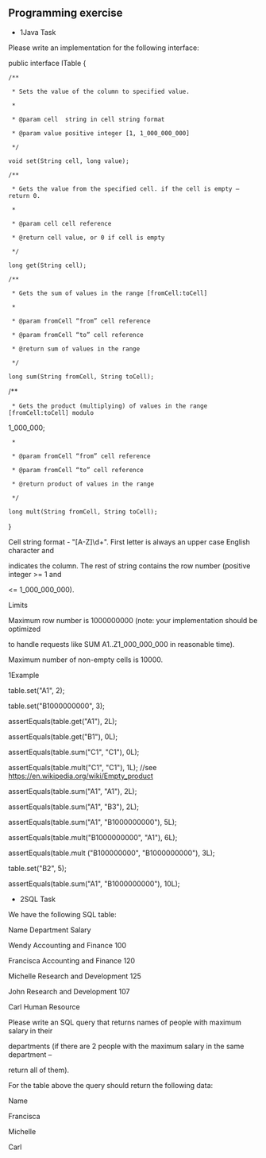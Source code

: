 ## Programming exercise

- 1Java Task

Please write an implementation for the following interface:

public interface ITable {

    /**

     * Sets the value of the column to specified value.

     *

     * @param cell  string in cell string format

     * @param value positive integer [1, 1_000_000_000]

     */

    void set(String cell, long value);

    /**

     * Gets the value from the specified cell. if the cell is empty – return 0.

     *

     * @param cell cell reference

     * @return cell value, or 0 if cell is empty

     */

    long get(String cell);

    /**

     * Gets the sum of values in the range [fromCell:toCell]

     *

     * @param fromCell “from” cell reference

     * @param fromCell “to” cell reference

     * @return sum of values in the range

     */

    long sum(String fromCell, String toCell);

   /**

     * Gets the product (multiplying) of values in the range [fromCell:toCell] modulo

1_000_000;

     *

     * @param fromCell “from” cell reference

     * @param fromCell “to” cell reference

     * @return product of values in the range

     */

    long mult(String fromCell, String toCell);

}

Cell string format - "[A-Z]\d+". First letter is always an upper case English character and

indicates the column. The rest of string contains the row number (positive integer >= 1 and

<= 1_000_000_000).

Limits

Maximum row number is 1000000000 (note: your implementation should be optimized

to handle requests like SUM A1..Z1_000_000_000 in reasonable time).

Maximum number of non-empty cells is 10000.

1Example

table.set("A1", 2);

table.set("B1000000000", 3);

assertEquals(table.get("A1"), 2L);

assertEquals(table.get("B1"), 0L);

assertEquals(table.sum("C1", "C1"), 0L);

assertEquals(table.mult("C1", "C1"), 1L); //see https://en.wikipedia.org/wiki/Empty_product

assertEquals(table.sum("A1", "A1"), 2L);

assertEquals(table.sum("A1", "B3"), 2L);

assertEquals(table.sum("A1", "B1000000000"), 5L);

assertEquals(table.mult("B1000000000", "A1"), 6L);

assertEquals(table.mult ("B100000000", "B1000000000"), 3L);

table.set("B2", 5);

assertEquals(table.sum("A1", "B1000000000"), 10L);

- 2SQL Task

We have the following SQL table:

Name Department Salary

Wendy Accounting and Finance 100

Francisca Accounting and Finance 120

Michelle Research and Development 125

John Research and Development 107

Carl Human Resource

Please write an SQL query that returns names of people with maximum salary in their

departments (if there are 2 people with the maximum salary in the same department –

return all of them).

For the table above the query should return the following data:

Name

Francisca

Michelle

Carl